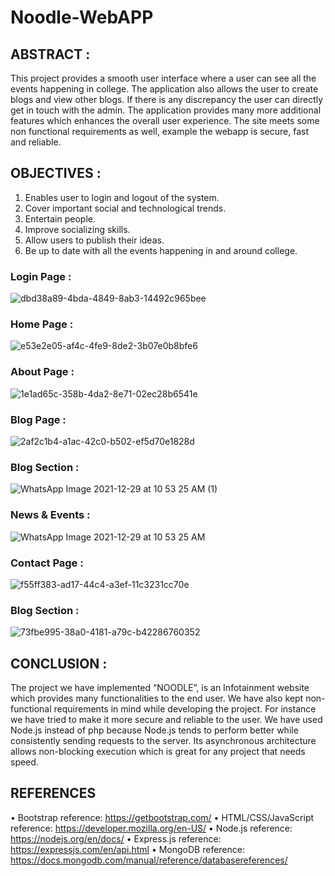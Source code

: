 # Noodle-WebAPP
## ABSTRACT :
This project provides a smooth user interface where a user can
see all the events happening in college. The application also
allows the user to create blogs and view other blogs. If there is
any discrepancy the user can directly get in touch with the
admin. The application provides many more additional features
which enhances the overall user experience. The site meets
some non functional requirements as well, example the
webapp is secure, fast and reliable.

## OBJECTIVES : 
1. Enables user to login and logout of the system.
2. Cover important social and technological trends.
3. Entertain people.
4. Improve socializing skills.
5. Allow users to publish their ideas.
6. Be up to date with all the events happening in and
around college.

### Login Page : 
![dbd38a89-4bda-4849-8ab3-14492c965bee](https://user-images.githubusercontent.com/68181503/147834406-5af38a7c-3ff8-4f39-9749-afa4fad9f194.jpg)


### Home Page : 
![e53e2e05-af4c-4fe9-8de2-3b07e0b8bfe6](https://user-images.githubusercontent.com/68181503/147834390-3bf51792-aab4-4375-a6a9-302cb0ed19f5.jpg)

### About Page :
![1e1ad65c-358b-4da2-8e71-02ec28b6541e](https://user-images.githubusercontent.com/68181503/147834419-cb6f7033-8a0d-44cc-b723-5f7e1bd92e49.jpg)

### Blog Page :
![2af2c1b4-a1ac-42c0-b502-ef5d70e1828d](https://user-images.githubusercontent.com/68181503/147834424-cb660e10-fa99-418d-bb1b-f778fa86746f.jpg)

### Blog Section :
![WhatsApp Image 2021-12-29 at 10 53 25 AM (1)](https://user-images.githubusercontent.com/68181503/147843933-e7c5a211-4b8d-4816-aece-27f9b2f4f9c9.jpeg)

### News & Events :
![WhatsApp Image 2021-12-29 at 10 53 25 AM](https://user-images.githubusercontent.com/68181503/147843886-7b1287c7-c779-40ed-bb56-e6e2b1676407.jpeg)



### Contact Page : 
![f55ff383-ad17-44c4-a3ef-11c3231cc70e](https://user-images.githubusercontent.com/68181503/147834428-d072774d-40a1-4fbc-84f2-31b6019e52e4.jpg)




### Blog Section : 
![73fbe995-38a0-4181-a79c-b42286760352](https://user-images.githubusercontent.com/68181503/147834434-e0c93c65-3d72-4adf-bc0b-6af36af24cfb.jpg)


## CONCLUSION :
The project we have implemented “NOODLE”, is an
Infotainment website which provides many functionalities to
the end user. We have also kept non-functional requirements
in mind while developing the project. For instance we have
tried to make it more secure and reliable to the user. We have
used Node.js instead of php because Node.js tends to perform
better while consistently sending requests to the server. Its
asynchronous architecture allows non-blocking execution which
is great for any project that needs speed.


## REFERENCES
• Bootstrap reference: https://getbootstrap.com/
• HTML/CSS/JavaScript reference: https://developer.mozilla.org/en-US/
• Node.js reference: https://nodejs.org/en/docs/
• Express.js reference: https://expressjs.com/en/api.html
• MongoDB reference: https://docs.mongodb.com/manual/reference/databasereferences/
